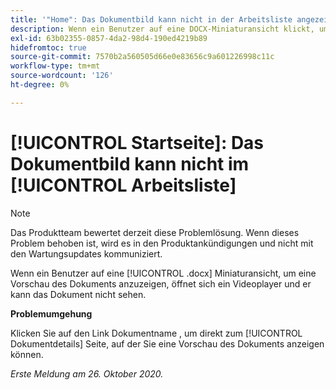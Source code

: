 ```yaml
---
title: '"Home": Das Dokumentbild kann nicht in der Arbeitsliste angezeigt werden."'
description: Wenn ein Benutzer auf eine DOCX-Miniaturansicht klickt, um eine Vorschau des Dokuments anzuzeigen, wird ein Videoplayer geöffnet, der das Dokument nicht anzeigen kann.
exl-id: 63b02355-0857-4da2-98d4-190ed4219b89
hidefromtoc: true
source-git-commit: 7570b2a560505d66e0e83656c9a601226998c11c
workflow-type: tm+mt
source-wordcount: '126'
ht-degree: 0%

---
```


# [!UICONTROL Startseite]: Das Dokumentbild kann nicht im [!UICONTROL Arbeitsliste]

>[!NOTE]
>
>Das Produktteam bewertet derzeit diese Problemlösung. Wenn dieses Problem behoben ist, wird es in den Produktankündigungen und nicht mit den Wartungsupdates kommuniziert.

Wenn ein Benutzer auf eine [!UICONTROL .docx] Miniaturansicht, um eine Vorschau des Dokuments anzuzeigen, öffnet sich ein Videoplayer und er kann das Dokument nicht sehen.

**Problemumgehung**

Klicken Sie auf den Link Dokumentname , um direkt zum [!UICONTROL Dokumentdetails] Seite, auf der Sie eine Vorschau des Dokuments anzeigen können.

_Erste Meldung am 26. Oktober 2020._
